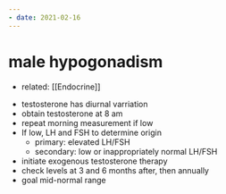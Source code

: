```yaml
---
- date: 2021-02-16
---
```


# male hypogonadism

- related: [[Endocrine]]

<!-- male hypogonadism initial diagnosis -->

- testosterone has diurnal varriation
- obtain testosterone at 8 am
- repeat morning measurement if low
- If low, LH and FSH to determine origin
	- primary: elevated LH/FSH
	- secondary: low or inappropriately normal LH/FSH
- initiate exogenous testosterone therapy
- check levels at 3 and 6 months after, then annually
- goal mid-normal range

